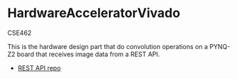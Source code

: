 # HardwareAcceleratorVivado
CSE462

This is the hardware design part that do convolution operations on a PYNQ-Z2 board that receives image data from a REST API. 
- [REST API repo](https://github.com/Zichu08/cse_462)
